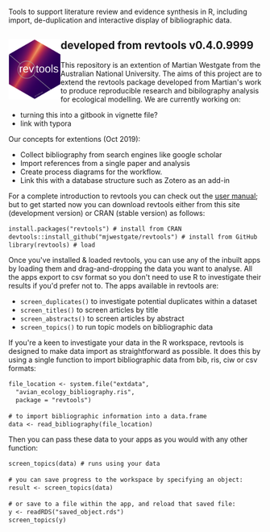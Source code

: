
Tools to support literature review and evidence synthesis in R, including import, de-duplication and interactive display of bibliographic data. 

<img align="left" height="120" src="https://github.com/mjwestgate/revtools_website/blob/master/assets/img/revtools_hex.png"><b>developed from revtools v0.4.0.9999</b>
---

This repository is an extention of Martian Westgate from the Australian National University. The aims of this project are to extend the revtools package developed from Martian's work to produce reproducible research and bibilography analysis for ecological modelling. We are currently working on:

- turning this into a gitbook in vignette file?
- link with typora

Our concepts for extentions (Oct 2019):

- Collect bibliography from search engines like google scholar
- Import references from a single paper and analysis
- Create process diagrams for the workflow.
- Link this with a database structure such as Zotero as an add-in

For a complete introduction to revtools you can check out the [user manual](https://revtools.net/user_manual/1_introduction.html); but to get started now you can download revtools either from this site (development version) or CRAN (stable version) as follows:

```
install.packages("revtools") # install from CRAN
devtools::install_github("mjwestgate/revtools") # install from GitHub
library(revtools) # load
```

Once you've installed & loaded revtools, you can use any of the inbuilt apps by loading them and drag-and-dropping the data you want to analyse. All the apps export to csv format so you don't need to use R to investigate their results if you'd prefer not to. The apps available in revtools are:

- <code>screen_duplicates()</code> to investigate potential duplicates within a dataset
- <code>screen_titles()</code> to screen articles by title
- <code>screen_abstracts()</code> to screen articles by abstract
- <code>screen_topics()</code> to run topic models on bibliographic data

If you're a keen to investigate your data in the R workspace, revtools is designed to make data import as straightforward as possible. It does this by using a single function to import bibliographic data from bib, ris, ciw or csv formats:

```
file_location <- system.file("extdata",
  "avian_ecology_bibliography.ris",
  package = "revtools")

# to import bibliographic information into a data.frame
data <- read_bibliography(file_location)
```

Then you can pass these data to your apps as you would with any other function:
```
screen_topics(data) # runs using your data

# you can save progress to the workspace by specifying an object:
result <- screen_topics(data)

# or save to a file within the app, and reload that saved file:
y <- readRDS("saved_object.rds")
screen_topics(y)
```
